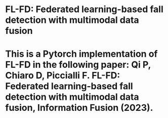 # FL-FD: Federated learning-based fall detection with multimodal data fusion
# This is a Pytorch implementation of FL-FD in the following paper: Qi P, Chiaro D, Piccialli F. FL-FD: Federated learning-based fall detection with multimodal data fusion, Information Fusion (2023).
